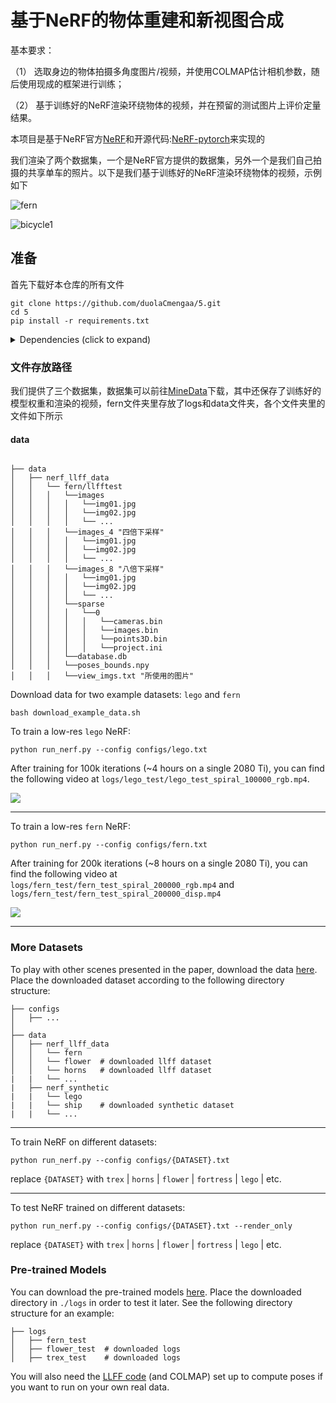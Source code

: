 # 基于NeRF的物体重建和新视图合成

基本要求：

（1） 选取身边的物体拍摄多角度图片/视频，并使用COLMAP估计相机参数，随后使用现成的框架进行训练；

（2） 基于训练好的NeRF渲染环绕物体的视频，并在预留的测试图片上评价定量结果。

本项目是基于NeRF官方[NeRF](http://www.matthewtancik.com/nerf)和开源代码:[NeRF-pytorch](https://github.com/yenchenlin/nerf-pytorch)来实现的

我们渲染了两个数据集，一个是NeRF官方提供的数据集，另外一个是我们自己拍摄的共享单车的照片。以下是我们基于训练好的NeRF渲染环绕物体的视频，示例如下

![fern](https://github.com/duolaCmengaa/5/assets/145974277/9ac8e55e-9a1d-493b-adc6-61481bd89280)

![bicycle1](https://github.com/duolaCmengaa/5/assets/145974277/d9cf1779-b3ea-408e-830a-79c922681c98)



## 准备
首先下载好本仓库的所有文件

```
git clone https://github.com/duolaCmengaa/5.git
cd 5
pip install -r requirements.txt
```

<details>
  <summary> Dependencies (click to expand) </summary>
  
  ## Dependencies
  - PyTorch 1.4
  - matplotlib
  - numpy
  - imageio
  - imageio-ffmpeg
  - configargparse
  
The LLFF data loader requires ImageMagick.




</details>



### 文件存放路径
我们提供了三个数据集，数据集可以前往[MineData](https://drive.google.com/drive/folders/1JcWnWqofrvRd6TWf9Ix0hpnNLA0eoJkg)下载，其中还保存了训练好的模型权重和渲染的视频，fern文件夹里存放了logs和data文件夹，各个文件夹里的文件如下所示

#### data

```
                                                                                      
├── data                                                                                                                                                                                               
│   ├── nerf_llff_data                                                                                                  
│   │   └── fern/llfftest                                                                                                                             
│   │   │   └──images   
│   │   │   │   └──img01.jpg
│   │   │   │   └──img02.jpg
│   │   │   │   └── ...
│   │   │   └──images_4 "四倍下采样"
│   │   │   │   └──img01.jpg
│   │   │   │   └──img02.jpg
│   │   │   │   └── ...
│   │   │   └──images_8 "八倍下采样"
│   │   │   │   └──img01.jpg
│   │   │   │   └──img02.jpg
│   │   │   │   └── ...
│   │   │   └──sparse
│   │   │   │   └──0
│   │   │   │   │   └──cameras.bin
│   │   │   │   │   └──images.bin
│   │   │   │   │   └──points3D.bin
│   │   │   │   │   └──project.ini
│   │   │   └──database.db 
│   │   │   └──poses_bounds.npy
│   │   │   └──view_imgs.txt "所使用的图片"  
```



Download data for two example datasets: `lego` and `fern`
```
bash download_example_data.sh
```

To train a low-res `lego` NeRF:
```
python run_nerf.py --config configs/lego.txt
```
After training for 100k iterations (~4 hours on a single 2080 Ti), you can find the following video at `logs/lego_test/lego_test_spiral_100000_rgb.mp4`.

![](https://user-images.githubusercontent.com/7057863/78473103-9353b300-7770-11ea-98ed-6ba2d877b62c.gif)

---

To train a low-res `fern` NeRF:
```
python run_nerf.py --config configs/fern.txt
```
After training for 200k iterations (~8 hours on a single 2080 Ti), you can find the following video at `logs/fern_test/fern_test_spiral_200000_rgb.mp4` and `logs/fern_test/fern_test_spiral_200000_disp.mp4`

![](https://user-images.githubusercontent.com/7057863/78473081-58ea1600-7770-11ea-92ce-2bbf6a3f9add.gif)

---

### More Datasets
To play with other scenes presented in the paper, download the data [here](https://drive.google.com/drive/folders/128yBriW1IG_3NJ5Rp7APSTZsJqdJdfc1). Place the downloaded dataset according to the following directory structure:
```
├── configs                                                                                                       
│   ├── ...                                                                                     
│                                                                                               
├── data                                                                                                                                                                                                       
│   ├── nerf_llff_data                                                                                                  
│   │   └── fern                                                                                                                             
│   │   └── flower  # downloaded llff dataset                                                                                  
│   │   └── horns   # downloaded llff dataset
|   |   └── ...
|   ├── nerf_synthetic
|   |   └── lego
|   |   └── ship    # downloaded synthetic dataset
|   |   └── ...
```

---

To train NeRF on different datasets: 

```
python run_nerf.py --config configs/{DATASET}.txt
```

replace `{DATASET}` with `trex` | `horns` | `flower` | `fortress` | `lego` | etc.

---

To test NeRF trained on different datasets: 

```
python run_nerf.py --config configs/{DATASET}.txt --render_only
```

replace `{DATASET}` with `trex` | `horns` | `flower` | `fortress` | `lego` | etc.


### Pre-trained Models

You can download the pre-trained models [here](https://drive.google.com/drive/folders/1jIr8dkvefrQmv737fFm2isiT6tqpbTbv). Place the downloaded directory in `./logs` in order to test it later. See the following directory structure for an example:

```
├── logs 
│   ├── fern_test
│   ├── flower_test  # downloaded logs
│   ├── trex_test    # downloaded logs
```

You will also need the [LLFF code](http://github.com/fyusion/llff) (and COLMAP) set up to compute poses if you want to run on your own real data.

